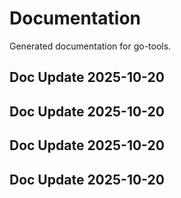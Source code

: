 # Documentation

Generated documentation for go-tools.

## Doc Update 2025-10-20

## Doc Update 2025-10-20

## Doc Update 2025-10-20

## Doc Update 2025-10-20
